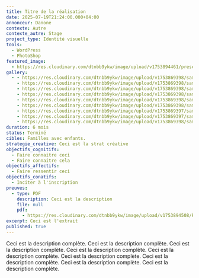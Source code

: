 ```yaml
---
title: Titre de la réalisation
date: 2025-07-19T21:24:00.000+04:00
annonceur: Danone
contexte: Autre
contexte_autre: Stage
project_type: Identité visuelle
tools:
  - WordPress
  - PhotoShop
featured_image:
  - https://res.cloudinary.com/dtnbb9ykw/image/upload/v1753894461/preserver-la-nature_pvxr5x.jpg
gallery:
  - - https://res.cloudinary.com/dtnbb9ykw/image/upload/v1753869398/samples/man-on-a-escalator.jpg
    - https://res.cloudinary.com/dtnbb9ykw/image/upload/v1753869398/samples/man-on-a-street.jpg
    - https://res.cloudinary.com/dtnbb9ykw/image/upload/v1753869398/samples/chair-and-coffee-table.jpg
    - https://res.cloudinary.com/dtnbb9ykw/image/upload/v1753869398/samples/man-portrait.jpg
    - https://res.cloudinary.com/dtnbb9ykw/image/upload/v1753869398/samples/outdoor-woman.jpg
    - https://res.cloudinary.com/dtnbb9ykw/image/upload/v1753869398/samples/look-up.jpg
    - https://res.cloudinary.com/dtnbb9ykw/image/upload/v1753869397/samples/smile.jpg
    - https://res.cloudinary.com/dtnbb9ykw/image/upload/v1753869397/samples/balloons.jpg
    - https://res.cloudinary.com/dtnbb9ykw/image/upload/v1753869398/samples/breakfast.jpg
duration: 6 mois
status: Terminé
cibles: Familles avec enfants.
strategie_creative: Ceci est la strat créative
objectifs_cognitifs:
  - Faire connaitre ceci
  - Faire connaitre cela
objectifs_affectifs:
  - Faire ressentir ceci
objectifs_conatifs:
  - Inciter à l'inscription
preuves:
  - type: PDF
    description: Ceci est la description
    file: null
    pdf:
      - https://res.cloudinary.com/dtnbb9ykw/image/upload/v1753894508/Re%CC%81fe%CC%81rentiel_d_activite%CC%81s_de_compe%CC%81tences_et_d_e%CC%81valuation_RDC_tcmlry.pdf
excerpt: Ceci est l'extrait
published: true
---
```

Ceci est la description complète. Ceci est la description complète. Ceci est la description complète. Ceci est la description complète. Ceci est la description complète. Ceci est la description complète. Ceci est la description complète. Ceci est la description complète. Ceci est la description complète.
